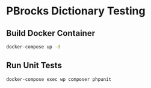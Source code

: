 # PBrocks Dictionary Testing


## Build Docker Container

```sh
docker-compose up -d
```


## Run Unit Tests

```sh
docker-compose exec wp composer phpunit
```
